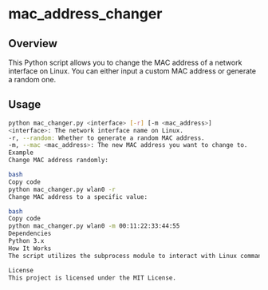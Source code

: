 # mac_address_changer

## Overview
This Python script allows you to change the MAC address of a network interface on Linux. You can either input a custom MAC address or generate a random one.

## Usage
```bash
python mac_changer.py <interface> [-r] [-m <mac_address>]
<interface>: The network interface name on Linux.
-r, --random: Whether to generate a random MAC address.
-m, --mac <mac_address>: The new MAC address you want to change to.
Example
Change MAC address randomly:

bash
Copy code
python mac_changer.py wlan0 -r
Change MAC address to a specific value:

bash
Copy code
python mac_changer.py wlan0 -m 00:11:22:33:44:55
Dependencies
Python 3.x
How It Works
The script utilizes the subprocess module to interact with Linux commands for manipulating MAC addresses. It includes functions for generating a random MAC, retrieving the current MAC, and changing the MAC address.

License
This project is licensed under the MIT License.
